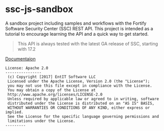 # ssc-js-sandbox

A sandbox project including samples and workflows with the Fortify Software Security Center (SSC) REST API. 
This project is intended as a tutorial to encourage learning the API and a quick way to get started.

> This API is always tested with the latest GA release of SSC, starting with 17.2

[Documentaion](https://fortify.github.io/ssc-js-sandbox-docs)

```
License: Apache 2.0
----------------
 (c) Copyright [2017] EntIT Software LLC
 Licensed under the Apache License, Version 2.0 (the "License");
 you may not use this file except in compliance with the License.
 You may obtain a copy of the License at
 http://www.apache.org/licenses/LICENSE-2.0
 Unless required by applicable law or agreed to in writing, software
 distributed under the License is distributed on an "AS IS" BASIS,
 WITHOUT WARRANTIES OR CONDITIONS OF ANY KIND, either express or implied.
 See the License for the specific language governing permissions and
 limitations under the License.
---------
```



